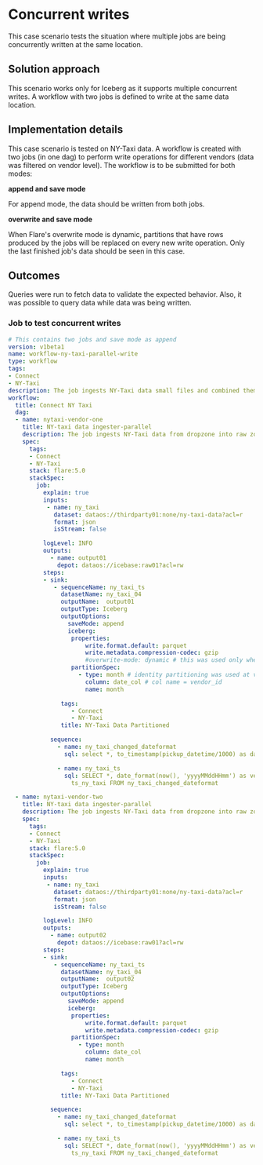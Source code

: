 # Concurrent writes


This case scenario tests the situation where multiple jobs are being concurrently written at the same location.

## Solution approach

This scenario works only for Iceberg as it supports multiple concurrent writes. A workflow with two jobs is defined to write at the same data location.

## Implementation details

This case scenario is tested on NY-Taxi data. A workflow is created with two jobs (in one dag) to perform write operations for different vendors (data was filtered on vendor level). The workflow is to be submitted for both modes: 

**append and save mode**

For append mode, the data should be written from both jobs.

**overwrite and save mode**

When Flare's overwrite mode is dynamic, partitions that have rows produced by the jobs will be replaced on every new write operation. Only the last finished job's data should be seen in this case.

## Outcomes

Queries were run to fetch data to validate the expected behavior. Also, it was possible to query data while data was being written.

### **Job to test concurrent writes**

```yaml
# This contains two jobs and save mode as append
version: v1beta1
name: workflow-ny-taxi-parallel-write
type: workflow
tags:
- Connect
- NY-Taxi
description: The job ingests NY-Taxi data small files and combined them to one file
workflow:
  title: Connect NY Taxi
  dag:
  - name: nytaxi-vendor-one
    title: NY-taxi data ingester-parallel 
    description: The job ingests NY-Taxi data from dropzone into raw zone
    spec:
      tags:
      - Connect
      - NY-Taxi
      stack: flare:5.0
      stackSpec:
        job:
          explain: true
          inputs:
           - name: ny_taxi
             dataset: dataos://thirdparty01:none/ny-taxi-data?acl=r
             format: json
             isStream: false

          logLevel: INFO
          outputs:
            - name: output01
              depot: dataos://icebase:raw01?acl=rw
          steps:
          - sink:
             - sequenceName: ny_taxi_ts
               datasetName: ny_taxi_04
               outputName:  output01
               outputType: Iceberg
               outputOptions:
                 saveMode: append
                 iceberg:
                  properties:
                      write.format.default: parquet
                      write.metadata.compression-codec: gzip
                      #overwrite-mode: dynamic # this was used only when one partition data is need to be replaced with saveMode as Overwrite that job was seperate if need will send that as well
                  partitionSpec:
                    - type: month # identity partitioning was used at vendor_id level
                      column: date_col # col name = vendor_id
                      name: month

               tags:
                  - Connect
                  - NY-Taxi
               title: NY-Taxi Data Partitioned

            sequence:
              - name: ny_taxi_changed_dateformat
                sql: select *, to_timestamp(pickup_datetime/1000) as date_col from ny_taxi where vendor_id = 1

              - name: ny_taxi_ts
                sql: SELECT *, date_format(now(), 'yyyyMMddHHmm') as version, now() as
                  ts_ny_taxi FROM ny_taxi_changed_dateformat

  - name: nytaxi-vendor-two
    title: NY-taxi data ingester-parallel
    description: The job ingests NY-Taxi data from dropzone into raw zone
    spec:
      tags:
      - Connect
      - NY-Taxi
      stack: flare:5.0
      stackSpec:
        job:
          explain: true
          inputs:
           - name: ny_taxi
             dataset: dataos://thirdparty01:none/ny-taxi-data?acl=r
             format: json
             isStream: false

          logLevel: INFO
          outputs:
            - name: output02
              depot: dataos://icebase:raw01?acl=rw
          steps:
          - sink:
             - sequenceName: ny_taxi_ts
               datasetName: ny_taxi_04
               outputName:  output02
               outputType: Iceberg
               outputOptions:
                 saveMode: append
                 iceberg:
                  properties:
                      write.format.default: parquet
                      write.metadata.compression-codec: gzip
                  partitionSpec:
                    - type: month
                      column: date_col
                      name: month

               tags:
                  - Connect
                  - NY-Taxi
               title: NY-Taxi Data Partitioned

            sequence:
              - name: ny_taxi_changed_dateformat
                sql: select *, to_timestamp(pickup_datetime/1000) as date_col from ny_taxi where vendor_id = 2

              - name: ny_taxi_ts
                sql: SELECT *, date_format(now(), 'yyyyMMddHHmm') as version, now() as
                  ts_ny_taxi FROM ny_taxi_changed_dateformat
```

<!-- ### **DataOS Tool Yaml**

```yaml
version: v1beta1
name: dataos-tool-ny-taxi-parallel-write
type: workflow
workflow:
  dag:
  - name: dataos-tool
    spec:
      stack: alpha
      envs:
        LOG_LEVEL: debug
      stackSpec:
        image: rubiklabs/dataos-tool:0.0.26

        arguments:
          - dataset
          - set-metadata
          - --address
          - dataos://icebase:raw01/ny_taxi_04
          - --version
          - latest
``` -->